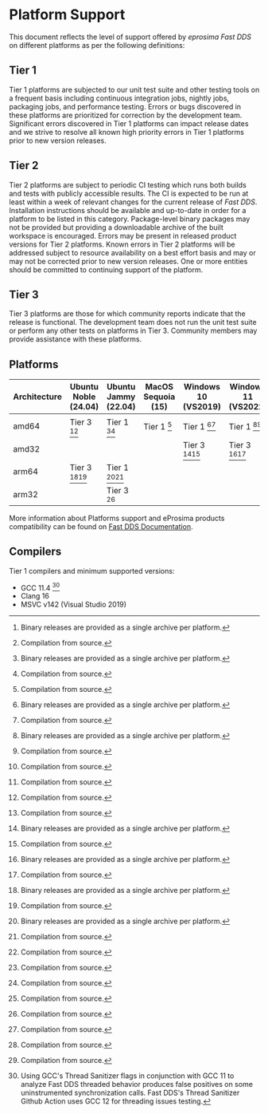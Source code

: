 # Platform Support

This document reflects the level of support offered by *eprosima Fast DDS* on different platforms as per the following
definitions:

## Tier 1

Tier 1 platforms are subjected to our unit test suite and other testing tools on a frequent basis including continuous
integration jobs, nightly jobs, packaging jobs, and performance testing.
Errors or bugs discovered in these platforms are prioritized for correction by the development team.
Significant errors discovered in Tier 1 platforms can impact release dates and we strive to resolve all known high
priority errors in Tier 1 platforms prior to new version releases.

## Tier 2

Tier 2 platforms are subject to periodic CI testing which runs both builds and tests with publicly accessible results.
The CI is expected to be run at least within a week of relevant changes for the current release of *Fast DDS*.
Installation instructions should be available and up-to-date in order for a platform to be listed in this category.
Package-level binary packages may not be provided but providing a downloadable archive of the built workspace is
encouraged.
Errors may be present in released product versions for Tier 2 platforms.
Known errors in Tier 2 platforms will be addressed subject to resource availability on a best effort basis and may or
may not be corrected prior to new version releases.
One or more entities should be committed to continuing support of the platform.

## Tier 3

Tier 3 platforms are those for which community reports indicate that the release is functional.
The development team does not run the unit test suite or perform any other tests on platforms in Tier 3.
Community members may provide assistance with these platforms.

## Platforms

|Architecture|Ubuntu Noble (24.04)|Ubuntu Jammy (22.04)|MacOS Sequoia (15)|Windows 10 (VS2019)|Windows 11 (VS2022)|Debian Buster (10)|Android 12 |Android 13 | QNX 7.1   |
|------------|--------------------|--------------------|------------------|-------------------|-------------------|------------------|-----------|-----------|-----------|
|amd64       |Tier 3 [^a][^s]     |Tier 1 [^a][^s]     |Tier 1 [^s]       |Tier 1 [^a][^s]    |Tier 1 [^a][^s]    |Tier 3 [^s]       |Tier 3 [^s]|Tier 3 [^s]|Tier 3 [^s]|
|amd32       |                    |                    |                  |Tier 3 [^a][^s]    |Tier 3 [^a][^s]    |                  |           |           |           |
|arm64       |Tier 3 [^a][^s]     |Tier 1 [^a][^s]     |                  |                   |                   |Tier 3 [^s]       |Tier 3 [^s]|Tier 3 [^s]|Tier 3 [^s]|
|arm32       |                    |Tier 3 [^s]         |                  |                   |                   |Tier 3 [^s]       |Tier 3 [^s]|Tier 3 [^s]|           |

More information about Platforms support and eProsima products compatibility can be found on [Fast DDS Documentation](https://fast-dds.docs.eprosima.com/en/latest/notes/versions.html#dependencies-and-compatibilities).

[^a]: Binary releases are provided as a single archive per platform.
[^s]: Compilation from source.

## Compilers

Tier 1 compilers and minimum supported versions:

* GCC 11.4 [^d]
* Clang 16
* MSVC v142 (Visual Studio 2019)

[^d]: Using GCC's Thread Sanitizer flags in conjunction with GCC 11 to analyze Fast DDS threaded behavior produces
false positives on some uninstrumented synchronization calls.
Fast DDS's Thread Sanitizer Github Action uses GCC 12 for threading issues testing.
